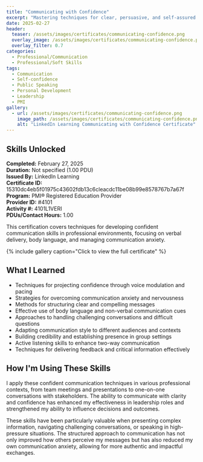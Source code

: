 ```yaml
---
title: "Communicating with Confidence"
excerpt: "Mastering techniques for clear, persuasive, and self-assured communication in professional settings"
date: 2025-02-27
header:
  teaser: /assets/images/certificates/communicating-confidence.png
  overlay_image: /assets/images/certificates/communicating-confidence.png
  overlay_filter: 0.7
categories:
  - Professional/Communication
  - Professional/Soft Skills
tags:
  - Communication
  - Self-confidence
  - Public Speaking
  - Personal Development
  - Leadership
  - PMI
gallery:
  - url: /assets/images/certificates/communicating-confidence.png
    image_path: /assets/images/certificates/communicating-confidence.png
    alt: "LinkedIn Learning Communicating with Confidence Certificate"
---
```


## Skills Unlocked

**Completed:** February 27, 2025  
**Duration:** Not specified (1.00 PDU)  
**Issued By:** LinkedIn Learning  
**Certificate ID:** 15310dc4eb5f01975c43602fdb13c6cleacdc11be08b99e8578767b7a67f  
**Program:** PMI® Registered Education Provider  
**Provider ID:** #4101  
**Activity #:** 4101L1VERI  
**PDUs/Contact Hours:** 1.00

This certification covers techniques for developing confident communication skills in professional environments, focusing on verbal delivery, body language, and managing communication anxiety.

{% include gallery caption="Click to view the full certificate" %}

## What I Learned

* Techniques for projecting confidence through voice modulation and pacing
* Strategies for overcoming communication anxiety and nervousness
* Methods for structuring clear and compelling messages
* Effective use of body language and non-verbal communication cues
* Approaches to handling challenging conversations and difficult questions
* Adapting communication style to different audiences and contexts
* Building credibility and establishing presence in group settings
* Active listening skills to enhance two-way communication
* Techniques for delivering feedback and critical information effectively

## How I'm Using These Skills

I apply these confident communication techniques in various professional contexts, from team meetings and presentations to one-on-one conversations with stakeholders. The ability to communicate with clarity and confidence has enhanced my effectiveness in leadership roles and strengthened my ability to influence decisions and outcomes.

These skills have been particularly valuable when presenting complex information, navigating challenging conversations, or speaking in high-pressure situations. The structured approach to communication has not only improved how others perceive my messages but has also reduced my own communication anxiety, allowing for more authentic and impactful exchanges.